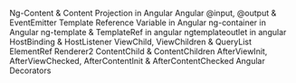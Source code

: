 Ng-Content & Content Projection in Angular
Angular @input, @output & EventEmitter
Template Reference Variable in Angular
ng-container in Angular
ng-template & TemplateRef in angular
ngtemplateoutlet in angular
HostBinding & HostListener
ViewChild, ViewChildren & QueryList
ElementRef
Renderer2
ContentChild & ContentChildren
AfterViewInit, AfterViewChecked, AfterContentInit & AfterContentChecked
Angular Decorators
